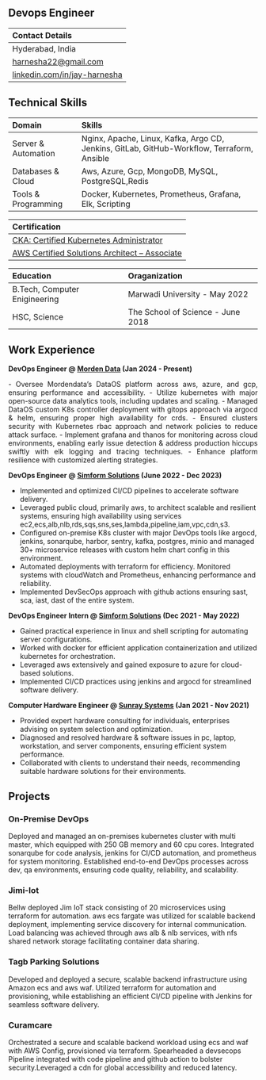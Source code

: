 ## Devops Engineer

| Contact Details |
|:--------|
| Hyderabad, India |
| [harnesha22@gmail.com](harnesha22@gmail.com) |
| [linkedin.com/in/jay-harnesha](https://www.linkedin.com/in/jay-harnesha) |

## Technical Skills

| Domain | Skills |
|:--------|:--------|
| Server & Automation | Nginx, Apache, Linux, Kafka, Argo CD, Jenkins, GitLab, GitHub-Workflow, Terraform, Ansible |
| Databases & Cloud | Aws, Azure, Gcp, MongoDB, MySQL, PostgreSQL,Redis |
| Tools & Programming | Docker, Kubernetes, Prometheus, Grafana, Elk, Scripting |

| Certification |
|:--------|
| [CKA: Certified Kubernetes Administrator](https://www.credly.com/badges/34cc07ba-975f-4451-a81d-bd2efa0ba603/public_url) |
| [AWS Certified Solutions Architect – Associate](https://www.credly.com/badges/bc4024ce-a0f5-4665-b22a-8dc9d234a2fa/public_url) |

| Education | Oraganization |
|:--------|:--------|
| B.Tech, Computer Enigineering | Marwadi University - May 2022	|
| HSC, Science | The School of Science - June 2018 |

## Work Experience
**DevOps Engineer @ [Morden Data](https://themoderndatacompany.com) (Jan 2024 - Present)**
<p align="justify">
- Oversee Mordendata’s DataOS platform across aws, azure, and gcp, ensuring performance and accessibility.
- Utilize kubernetes with major open-source data analytics tools, including updates and scaling.
- Managed DataOS custom K8s controller deployment with gitops approach via argocd & helm, ensuring proper high availability for crds.
- Ensured clusters security with Kubernetes rbac approach and network policies to reduce attack surface.
- Implement grafana and thanos for monitoring across cloud environments, enabling early issue detection & address production hiccups swiftly with elk logging and tracing techniques.
- Enhance platform resilience with customized alerting strategies.
</p>

**DevOps Engineer @ [Simform Solutions](https://www.simform.com) (June 2022 - Dec 2023)**
- Implemented and optimized CI/CD pipelines to accelerate software delivery.
- Leveraged public cloud, primarily aws, to architect scalable and resilient systems, ensuring high availability using services ec2,ecs,alb,nlb,rds,sqs,sns,ses,lambda,pipeline,iam,vpc,cdn,s3.
- Configured on-premise K8s cluster with major DevOps tools like argocd, jenkins, sonarqube, harbor, sentry, kafka, postgres, minio and managed 30+ microservice releases with custom helm chart config in this environment.
- Automated deployments with terraform for efficiency. Monitored systems with cloudWatch and Prometheus, enhancing performance and reliability.
- Implemented DevSecOps approach with github actions ensuring sast, sca, iast, dast of the entire system.

**DevOps Engineer Intern @ [Simform Solutions](https://www.simform.com) (Dec 2021 - May 2022)**
- Gained practical experience in linux and shell scripting for automating server configurations.
- Worked with docker for efficient application containerization and utilized kubernetes for orchestration.
- Leveraged aws extensively and gained exposure to azure for cloud-based solutions.
- Implemented CI/CD practices using jenkins and argocd for streamlined software delivery.

**Computer Hardware Engineer @ [Sunray Systems](https://www.sunraysystems.in) (Jan 2021 - Nov 2021)**
- Provided expert hardware consulting for individuals, enterprises advising on system selection and optimization.
- Diagnosed and resolved hardware & software issues in pc, laptop, workstation, and server components, ensuring efficient system performance.
- Collaborated with clients to understand their needs, recommending suitable hardware solutions for their environments.

## Projects

### On-Premise DevOps
Deployed and managed an on-premises kubernetes cluster with multi master, which equipped with 250 GB memory and 60 cpu cores. Integrated sonarqube for code analysis, jenkins for CI/CD automation, and prometheus for system monitoring. Established end-to-end DevOps processes across dev, qa environments, ensuring code quality, reliability, and scalability.

### Jimi-Iot
Bellw deployed Jim IoT stack consisting of 20 microservices using terraform for automation. aws ecs fargate was utilized for scalable backend deployment, implementing service discovery for internal communication. Load balancing was achieved through aws alb & nlb services, with nfs shared network storage facilitating container data sharing.

### Tagb Parking Solutions
Developed and deployed a secure, scalable backend infrastructure using Amazon ecs and aws waf. Utilized terraform for automation and provisioning, while establishing an efficient CI/CD pipeline with Jenkins for seamless software delivery.

### Curamcare
Orchestrated a secure and scalable backend workload using ecs and waf with AWS Config, provisioned via terraform. Spearheaded a devsecops Pipeline integrated with code pipeline and github action to bolster security.Leveraged a cdn for global accessibility and reduced latency.
